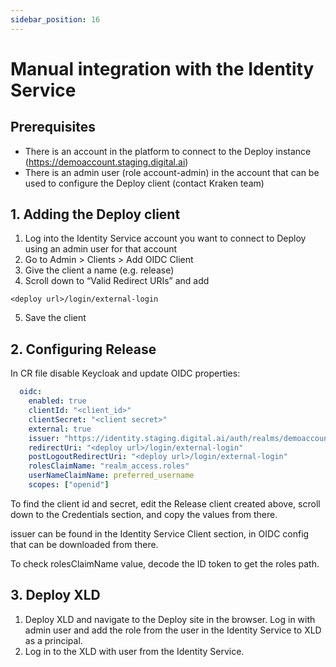 ```yaml
---
sidebar_position: 16
---
```


#  Manual integration with the Identity Service

## Prerequisites
- There is an account in the platform to connect to the Deploy instance (https://demoaccount.staging.digital.ai)
- There is an admin user (role account-admin) in the account that can be used to configure the Deploy client (contact Kraken team)

## 1. Adding the Deploy client
1. Log into the Identity Service account you want to connect to Deploy using an admin user for that account
2. Go to Admin > Clients > Add OIDC Client
3. Give the client a name (e.g. release)
4. Scroll down to “Valid Redirect URIs” and add
```text
<deploy url>/login/external-login
```
5. Save the client

## 2. Configuring Release
In CR file disable Keycloak and update OIDC properties:
```yaml
  oidc:
    enabled: true
    clientId: "<client_id>"
    clientSecret: "<client secret>"
    external: true
    issuer: "https://identity.staging.digital.ai/auth/realms/demoaccount"
    redirectUri: "<deploy url>/login/external-login"
    postLogoutRedirectUri: "<deploy url>/login/external-login"
    rolesClaimName: "realm_access.roles"
    userNameClaimName: preferred_username
    scopes: ["openid"]
```
To find the client id and secret, edit the Release client created above, scroll down to the Credentials section, and copy the values from there.

issuer can be found in the Identity Service Client section, in OIDC config that can be downloaded from there.

To check rolesClaimName value, decode the ID token to get the roles path.

## 3. Deploy XLD
1. Deploy XLD and navigate to the Deploy site in the browser. Log in with admin user and add the role from the user in the Identity Service to XLD as a principal. 
2. Log in to the XLD with user from the Identity Service.
